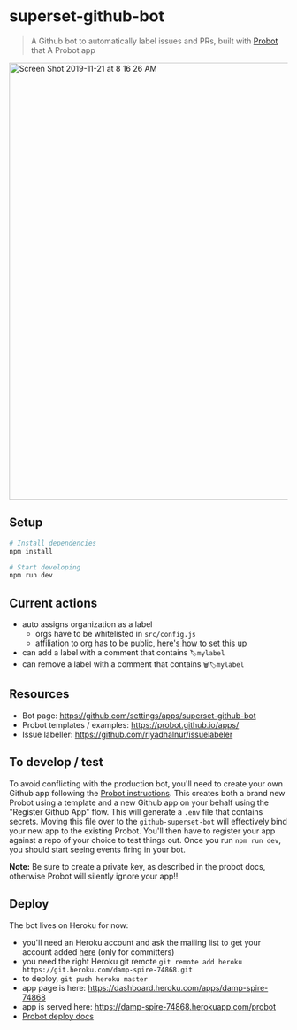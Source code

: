 # superset-github-bot

> A Github bot to automatically label issues and PRs, built with [Probot](https://github.com/probot/probot) that A Probot app
<img width="789" alt="Screen Shot 2019-11-21 at 8 16 26 AM" src="https://user-images.githubusercontent.com/487433/69356176-e0a70c00-0c37-11ea-8505-4860c3c3e4b3.png">


## Setup

```sh
# Install dependencies
npm install

# Start developing 
npm run dev
```

## Current actions
* auto assigns organization as a label
  * orgs have to be whitelisted in `src/config.js`
  * affiliation to org has to be public, [here's how to set this up](https://help.github.com/en/github/setting-up-and-managing-your-github-user-account/publicizing-or-hiding-organization-membership)
* can add a label with a comment that contains `🏷mylabel`
* can remove a label with a comment that contains `🗑🏷mylabel`

## Resources
* Bot page: https://github.com/settings/apps/superset-github-bot
* Probot templates / examples: https://probot.github.io/apps/
* Issue labeller: https://github.com/riyadhalnur/issuelabeler

## To develop / test
To avoid conflicting with the production bot, you'll need to create your
own Github app following the
[Probot instructions](https://probot.github.io/docs/development/).
This creates both a brand new Probot using a template
and a new Github app on your
behalf using the "Register Github App" flow. This will generate a `.env` file
that contains secrets. Moving this file over to the `github-superset-bot` will
effectively bind your new app to the existing Probot. You'll then have to
register your app against a repo of your choice to test things out.
Once you run `npm run dev`, you should start seeing events firing in your bot.

**Note:** Be sure to create a private key, as described in the probot docs, otherwise 
Probot will silently ignore your app!!


## Deploy

The bot lives on Heroku for now:
* you'll need an Heroku account and ask the mailing list to get your
  account added [here](https://dashboard.heroku.com/apps/damp-spire-74868/access) (only for committers)
* you need the right Heroku git remote `git remote add heroku https://git.heroku.com/damp-spire-74868.git`
* to deploy, `git push heroku master`
* app page is here: https://dashboard.heroku.com/apps/damp-spire-74868
* app is served here: https://damp-spire-74868.herokuapp.com/probot
* [Probot deploy docs](https://probot.github.io/docs/deployment/)
